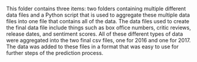 This folder contains three items: two folders containing multiple different data files and a Python script that is used to aggregate these multiple data files into one file that contains all of the data. The data files used to create the final data file include things such as box office numbers, critic reviews, release dates, and sentiment scores. All of these different types of data were aggregated into the two final csv files, one for 2016 and one for 2017. The data was added to these files in a format that was easy to use for further steps of the prediction process.
